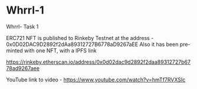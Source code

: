 # Whrrl-1
Whrrl- Task 1

ERC721 NFT is published to Rinkeby Testnet at the address - 0x0D02DAC9D2892f2dAa89312727B6778aD9267aEE
Also it has been pre-minted with one NFT, with a IPFS link

https://rinkeby.etherscan.io/address/0x0d02dac9d2892f2daa89312727b6778ad9267aee

YouTube link to video - https://www.youtube.com/watch?v=hmTf7RVXSIc
